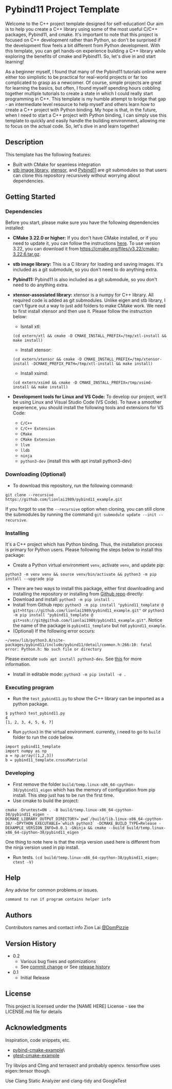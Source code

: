 # Pybind11 Project Template

Welcome to the C++ project template designed for self-education! Our aim is to
help you create a C++ library using some of the most useful C/C++ packages,
Pybind11, and cmake. It's important to note that this project is focused on C++
development rather than Python, so don't be surprised if the development flow
feels a bit different from Python development. With this template, you can get
hands-on experience building a C++ library while exploring the benefits of cmake
and Pybind11. So, let's dive in and start learning!

As a beginner myself, I found that many of the Pybind11 tutorials online were either too simplistic to be practical for real-world projects or far too complicated to grasp as a newcomer. Of course, simple projects are great for learning the basics, but often, I found myself spending hours cobbling together multiple tutorials to create a state in which I could really start programming in C++. This template is my humble attempt to bridge that gap - an intermediate level resource to help myself and others learn how to create a C++ project with Python binding. My hope is that, in the future, when I need to start a C++ project with Python binding, I can simply use this template to quickly and easily handle the building environment, allowing me to focus on the actual code. So, let's dive in and learn together!

## Description

This template has the following features:
- Built with CMake for seamless integration
- [stb image library](https://github.com/nothings/stb), [xtensor](https://github.com/xtensor-stack/xtensor), and [Pybind11](https://github.com/pybind/pybind11) are git submodules so that users can clone this repository recursively without worrying about dependencies.

## Getting Started

### Dependencies
Before you start, please make sure you have the following dependencies installed:
* **CMake 3.22.0 or higher:** If you don't have CMake installed, or if you need to update it, you can follow the instructions [here](https://askubuntu.com/questions/355565/how-do-i-install-the-latest-version-of-cmake-from-the-command-line). To use version 3.22, you can download it from https://cmake.org/files/v3.22/cmake-3.22.6.tar.gz.
* **stb image library:** This is a C library for loading and saving images. It's included as a git submodule, so you don't need to do anything extra.
* **Pybind11:** Pybind11 is also included as a git submodule, so you don't need to do anything extra.
* **xtensor-assosiated library:** xtensor is a numpy for C++ library. All
  required code is added as git submodules. Unlike eigen and stb library, I
  can't figure out a way to just add folders to make CMake work. We need to
  first install xtensor and then use it. Please follow the instruction below:
  * Isntall xtl:
  ```
  (cd extern/xtl && cmake -D CMAKE_INSTALL_PREFIX=/tmp/xtl-install && make install)
  ```
  * Install xtensor:
  ```
  (cd extern/xtensor && cmake -D CMAKE_INSTALL_PREFIX=/tmp/xtensor-install -DCMAKE_PREFIX_PATH=/tmp/xtl-install && make install)
  ```
  * Install xsimd:
  ```
  (cd extern/xsimd && cmake -D CMAKE_INSTALL_PREFIX=/tmp/xsimd-install && make install)
  ```
  
* **Development tools for Linux and VS Code:** To develop our project, we'll be using Linux and Visual Studio Code (VS Code). To have a smoother experience, you should install the following tools and extensions for VS Code:
  * `C/C++`
  * `C/C++ Extension`
  * `CMake`
  * `CMake Extension`
  * `llvm`
  * `lldb`
  * `ninja`
  * `python3-dev` (install this with apt install python3-dev)

### Downloading (Optional)
* To download this repository, run the following command:
```shell
git clone --recursive https://github.com/lionlai1989/pybind11_example.git
```
If you forgot to use the `--recursive` option when cloning, you can still clone the submodules by running the command `git submodule update --init --recursive`.

### Installing
It's a C++ project which has Python binding. Thus, the installation process is primary for Python users. Please following the steps below to install this package:
* Create a Python virtual environment `venv`, activate `venv`, and update pip:
```shell
python3 -m venv venv && source venv/bin/activate && python3 -m pip install --upgrade pip
```
* There are two ways to install this package, either first downloading and installing the repository or installing from [Github repo](https://github.com/lionlai1989/pybind11_example) directly:
* Download and install: `python3 -m pip install .`
* Install from Github repo: `python3 -m pip install "pybind11_template @ git+https://github.com/lionlai1989/pybind11_example.git"` or `python3 -m pip install "pybind11_template @ git+ssh://git@github.com/lionlai1989/pybind11_example.git"`. Notice the name of the package is `pybind11_template` but not `pybind11_example`. 
* (Optional) If the following error occurs:
```shell
~/venv/lib/python3.8/site-packages/pybind11/include/pybind11/detail/common.h:266:10: fatal error: Python.h: No such file or directory
```
Please execute `sudo apt install python3-dev`. See [this](https://github.com/pybind/pybind11/issues/1728) for more information.

* Install in editable mode: `python3 -m pip install -e .`

### Executing program

* Run the `test_pybind11.py` to show the C++ library can be imported as a python package.  
```
$ python3 test_pybind11.py 
4
[1, 2, 3, 4, 5, 6, 7]
```
* Run `python3` in the virtual environment. currently, i need to go to `build` folder to run the code below.
```
import pybind11_template
import numpy as np
a = np.array([1,2,3])
b = pybind11_template.crossMatrix(a)
```

### Developing
* First remove the folder `build/temp.linux-x86_64-cpython-38/pybind11_eigen` which has the memory of configuration from pip install. This step just has to be run the first time.
* Use cmake to build the project:
```shell
cmake -Druntest=ON . -B build/temp.linux-x86_64-cpython-38/pybind11_eigen -DCMAKE_LIBRARY_OUTPUT_DIRECTORY=`pwd`/build/lib.linux-x86_64-cpython-38/ -DPYTHON_EXECUTABLE=`which python3` -DCMAKE_BUILD_TYPE=Release -DEXAMPLE_VERSION_INFO=0.0.1 -GNinja && cmake --build build/temp.linux-x86_64-cpython-38/pybind11_eigen
```
One thing to note here is that the ninja version used here is different from the ninja version used in pip install.
* Run tests. `(cd build/temp.linux-x86_64-cpython-38/pybind11_eigen; ctest -V)`

## Help

Any advise for common problems or issues.
```
command to run if program contains helper info
```

## Authors

Contributors names and contact info
Zion Lai
[@DomPizzie](https://twitter.com/dompizzie)

## Version History

* 0.2
    * Various bug fixes and optimizations
    * See [commit change]() or See [release history]()
* 0.1
    * Initial Release

## License

This project is licensed under the [NAME HERE] License - see the LICENSE.md file for details

## Acknowledgments

Inspiration, code snippets, etc.
* [pybind-cmake-example](https://github.com/pybind/cmake_example)\
* [gtest-cmake-example](https://github.com/dmonopoly/gtest-cmake-example)

Try libvips and CImg and terrasect and probably opencv.
tensorflow uses eigen::tensor though.

Use Clang Static Analyzer and clang-tidy and GoogleTest
